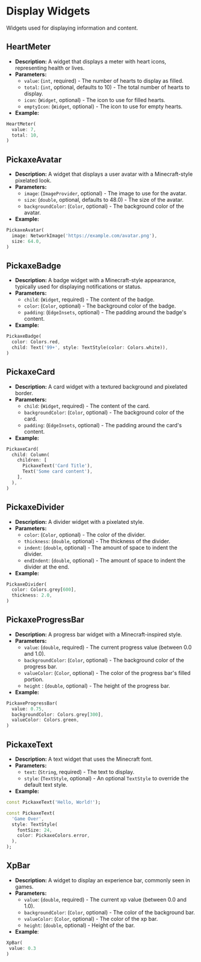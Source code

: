 # Display Widgets

Widgets used for displaying information and content.

## HeartMeter

*   **Description:** A widget that displays a meter with heart icons, representing health or lives.
*   **Parameters:**
    *   `value`: (`int`, required) - The number of hearts to display as filled.
    *   `total`: (`int`, optional, defaults to 10) - The total number of hearts to display.
    *   `icon`: (`Widget`, optional) - The icon to use for filled hearts.
    *   `emptyIcon`: (`Widget`, optional) - The icon to use for empty hearts.
*   **Example:**

```dart
HeartMeter(
  value: 7,
  total: 10,
)
```

## PickaxeAvatar

*   **Description:** A widget that displays a user avatar with a Minecraft-style pixelated look.
*   **Parameters:**
    *   `image`: (`ImageProvider`, optional) - The image to use for the avatar.
    *   `size`: (`double`, optional, defaults to 48.0) - The size of the avatar.
    *   `backgroundColor`: (`Color`, optional) - The background color of the avatar.
*   **Example:**

```dart
PickaxeAvatar(
  image: NetworkImage('https://example.com/avatar.png'),
  size: 64.0,
)
```

## PickaxeBadge

*   **Description:** A badge widget with a Minecraft-style appearance, typically used for displaying notifications or status.
*   **Parameters:**
    *   `child`: (`Widget`, required) - The content of the badge.
    *   `color`: (`Color`, optional) - The background color of the badge.
    *   `padding`: (`EdgeInsets`, optional) - The padding around the badge's content.
*   **Example:**

```dart
PickaxeBadge(
  color: Colors.red,
  child: Text('99+', style: TextStyle(color: Colors.white)),
)
```

## PickaxeCard

*   **Description:** A card widget with a textured background and pixelated border.
*   **Parameters:**
    *   `child`: (`Widget`, required) - The content of the card.
    *   `backgroundColor`: (`Color`, optional) - The background color of the card.
    *   `padding`: (`EdgeInsets`, optional) - The padding around the card's content.
*   **Example:**

```dart
PickaxeCard(
  child: Column(
    children: [
      PickaxeText('Card Title'),
      Text('Some card content'),
    ],
  ),
)
```

## PickaxeDivider

*   **Description:** A divider widget with a pixelated style.
*   **Parameters:**
    *   `color`: (`Color`, optional) - The color of the divider.
    *   `thickness`: (`double`, optional) - The thickness of the divider.
    *   `indent`: (`double`, optional) - The amount of space to indent the divider.
    *   `endIndent`: (`double`, optional) - The amount of space to indent the divider at the end.
*   **Example:**

```dart
PickaxeDivider(
  color: Colors.grey[600],
  thickness: 2.0,
)
```

## PickaxeProgressBar

*   **Description:** A progress bar widget with a Minecraft-inspired style.
*   **Parameters:**
    *   `value`: (`double`, required) - The current progress value (between 0.0 and 1.0).
    *   `backgroundColor`: (`Color`, optional) - The background color of the progress bar.
    *   `valueColor`: (`Color`, optional) - The color of the progress bar's filled portion.
    *   `height` : (`double`, optional) - The height of the progress bar.
*   **Example:**

```dart
PickaxeProgressBar(
  value: 0.75,
  backgroundColor: Colors.grey[300],
  valueColor: Colors.green,
)
```

## PickaxeText

*   **Description:** A text widget that uses the Minecraft font.
*   **Parameters:**
    *   `text`: (`String`, required) - The text to display.
    *   `style`: (`TextStyle`, optional) - An optional `TextStyle` to override the default text style.
*   **Example:**

```dart
const PickaxeText('Hello, World!');

const PickaxeText(
  'Game Over',
  style: TextStyle(
    fontSize: 24,
    color: PickaxeColors.error,
  ),
);
```

## XpBar

*   **Description:** A widget to display an experience bar, commonly seen in games.
*   **Parameters:**
    *   `value`: (`double`, required) - The current xp value (between 0.0 and 1.0).
    *   `backgroundColor`: (`Color`, optional) - The color of the background bar.
    *   `valueColor`: (`Color`, optional) - The color of the xp bar.
    *   `height`: (`double`, optional) - Height of the bar.
*   **Example**:
```dart
XpBar(
 value: 0.3
)
```